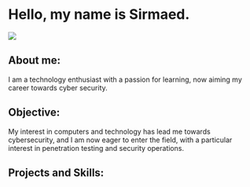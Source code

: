 # Hello, my name is Sirmaed.
<a href="https://www.linkedin.com/in/sirmaed-waseem-34824124a/"><img src="https://img.shields.io/badge/LinkedIn-0077B5?style=for-the-badge&logo=linkedin&logoColor=white" /></a> <BR>
## About me:
I am a technology enthusiast with a passion for learning, now aiming my career towards cyber security.<BR>
## Objective:
My interest in computers and technology has lead me towards cybersecurity, and I am now eager to enter the field, with a particular interest in penetration testing and security operations.<BR>
## Projects and Skills:

<!--
**SirWaseem/SirWaseem** is a ✨ _special_ ✨ repository because its `README.md` (this file) appears on your GitHub profile.

Here are some ideas to get you started:

- 🔭 I’m currently working on ...
- 🌱 I’m currently learning ...
- 👯 I’m looking to collaborate on ...
- 🤔 I’m looking for help with ...
- 💬 Ask me about ...
- 📫 How to reach me: ...
- 😄 Pronouns: ...
- ⚡ Fun fact: ...
-->
